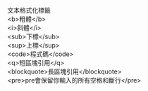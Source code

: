 文本格式化標籤  
&lt;b&gt;粗體&lt;/b&gt;  
&lt;i&gt;斜體&lt;/i&gt;  
&lt;sub&gt;下標&lt;/sub&gt;  
&lt;sup&gt;上標&lt;/sup&gt;  
&lt;code&gt;程式碼&lt;/code&gt;  
&lt;q&gt;短區塊引用&lt;/q&gt;  
&lt;blockquote&gt;長區塊引用&lt;/blockquote&gt;  
&lt;pre&gt;pre會保留你輸入的所有空格和斷行&lt;/pre&gt;

